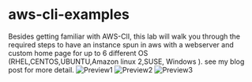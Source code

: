 # aws-cli-examples
 Besides getting familiar with AWS-ClI, this lab will walk you through the required steps to have an instance spun in aws with a webserver and custom home page for up to 6 different OS (RHEL,CENTOS,UBUNTU,Amazon linux 2,SUSE, Windows ). 
see my blog post for more detail.
![Preview1](https://brokedba.files.wordpress.com/2020/09/image-4.png?w=1024)
![Preview2](https://brokedba.files.wordpress.com/2020/09/image-5.png?w=1024)
![Preview3](https://brokedba.files.wordpress.com/2020/09/image-6.png?w=1024)
